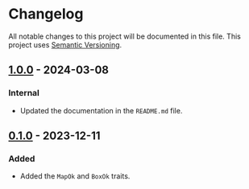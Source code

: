 # Changelog

All notable changes to this project will be documented in this file.
This project uses [Semantic Versioning](https://semver.org/spec/v2.0.0.html).

## [1.0.0] - 2024-03-08

[1.0.0]: https://github.com/sunsided/map-ok/releases/tag/v1.0.0

### Internal

- Updated the documentation in the `README.md` file.

## [0.1.0] - 2023-12-11

[0.1.0]: https://github.com/sunsided/map-ok/releases/tag/0.1.0

### Added

- Added the `MapOk` and `BoxOk` traits.
